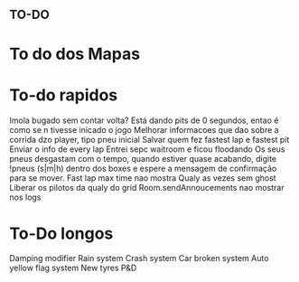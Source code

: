 ## TO-DO

# To do dos Mapas

# To-do rapidos

Imola bugado sem contar volta? Está dando pits de 0 segundos, entao é como se n tivesse inicado o jogo
Melhorar informacoes que dao sobre a corrida dzo player, tipo pneu inicial
Salvar quem fez fastest lap e fastest pit
Enviar o info de every lap
Entrei sepc waitroom e ficou floodando
Os seus pneus desgastam com o tempo, quando estiver quase acabando, digite !pneus (s|m|h) dentro dos boxes e espere a mensagem de confirmação para se mover.
Fast lap max time nao mostra
Qualy as vezes sem ghost
Liberar os pilotos da qualy do grid
Room.sendAnnoucements nao mostrar nos logs

# To-Do longos

Damping modifier
Rain system
Crash system
Car broken system
Auto yellow flag system
New tyres
P&D
